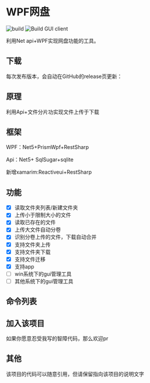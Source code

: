 # WPF网盘

![build](https://github.com/chenxuuu/Mail-Box-Net-Disk/workflows/build/badge.svg)
![Build GUI client](https://github.com/chenxuuu/Mail-Box-Net-Disk/workflows/Build%20GUI%20client/badge.svg)

利用Net api+WPF实现网盘功能的工具。
## 下载

每次发布版本，会自动在GitHub的release页更新：

## 原理
利用Api+文件分片功实现文件上传于下载
## 框架
WPF：Net5+PrismWpf+RestSharp

Api：Net5+ SqlSugar+sqlite

新增xamarim:Reactiveui+RestSharp

## 功能

- [x] 读取文件夹列表/新建文件夹
- [x] 上传小于限制大小的文件
- [x] 读取已存在的文件
- [x] 上传大文件自动分卷
- [x] 识别分卷上传的文件，下载自动合并
- [x] 支持文件夹上传
- [x] 支持文件夹下载
- [x] 支持文件迁移
- [x] 支持app
- [ ] win系统下的gui管理工具
- [ ] 其他系统下的gui管理工具

## 命令列表


## 加入该项目

如果你愿意忍受我写的智障代码，那么欢迎pr

## 其他

该项目的代码可以随意引用，但请保留指向该项目的说明文字
